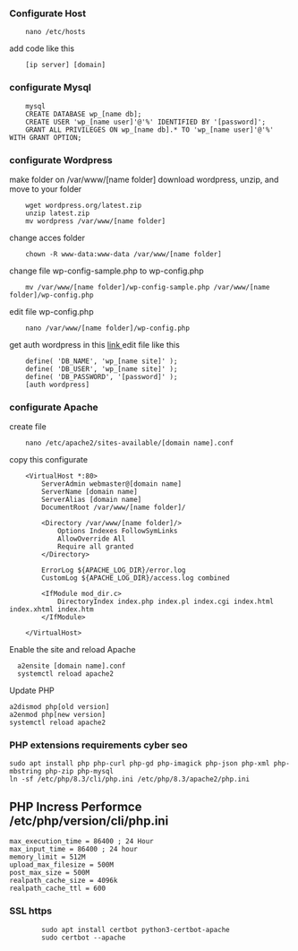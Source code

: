 ### Configurate Host

```
    nano /etc/hosts
```
add code like this

```
    [ip server] [domain]
```

### configurate Mysql
```
    mysql
    CREATE DATABASE wp_[name db];
    CREATE USER 'wp_[name user]'@'%' IDENTIFIED BY '[password]';
    GRANT ALL PRIVILEGES ON wp_[name db].* TO 'wp_[name user]'@'%' WITH GRANT OPTION;
```

### configurate Wordpress
make folder on /var/www/[name folder]
download wordpress, unzip, and move to your folder
```
    wget wordpress.org/latest.zip
    unzip latest.zip
    mv wordpress /var/www/[name folder]
```
change acces folder
```
    chown -R www-data:www-data /var/www/[name folder]
```
change file wp-config-sample.php to wp-config.php
```
    mv /var/www/[name folder]/wp-config-sample.php /var/www/[name folder]/wp-config.php
```
edit file wp-config.php
```
    nano /var/www/[name folder]/wp-config.php
```
get auth wordpress in this <a href="https://api.wordpress.org/secret-key/1.1/salt/"  target="_blank"> link </a>
edit file like this
```
    define( 'DB_NAME', 'wp_[name site]' );
    define( 'DB_USER', 'wp_[name site]' );
    define( 'DB_PASSWORD', '[password]' );
    [auth wordpress]
```

### configurate Apache
create file
```
    nano /etc/apache2/sites-available/[domain name].conf
```
copy this configurate
```
    <VirtualHost *:80>
        ServerAdmin webmaster@[domain name]
        ServerName [domain name]
        ServerAlias [domain name]
        DocumentRoot /var/www/[name folder]/

        <Directory /var/www/[name folder]/>
            Options Indexes FollowSymLinks
            AllowOverride All
            Require all granted
        </Directory>

        ErrorLog ${APACHE_LOG_DIR}/error.log
        CustomLog ${APACHE_LOG_DIR}/access.log combined

        <IfModule mod_dir.c>
            DirectoryIndex index.php index.pl index.cgi index.html index.xhtml index.htm
        </IfModule>

    </VirtualHost>
```
Enable the site and reload Apache
```
  a2ensite [domain name].conf
  systemctl reload apache2
```
Update PHP
```
a2dismod php[old version]
a2enmod php[new version]
systemctl reload apache2
```
### PHP extensions requirements cyber seo
```
sudo apt install php php-curl php-gd php-imagick php-json php-xml php-mbstring php-zip php-mysql
ln -sf /etc/php/8.3/cli/php.ini /etc/php/8.3/apache2/php.ini
```
## PHP Incress Performce /etc/php/version/cli/php.ini
```
max_execution_time = 86400 ; 24 Hour
max_input_time = 86400 ; 24 hour
memory_limit = 512M
upload_max_filesize = 500M
post_max_size = 500M
realpath_cache_size = 4096k
realpath_cache_ttl = 600
```
### SSL https
```
        sudo apt install certbot python3-certbot-apache
        sudo certbot --apache
```

